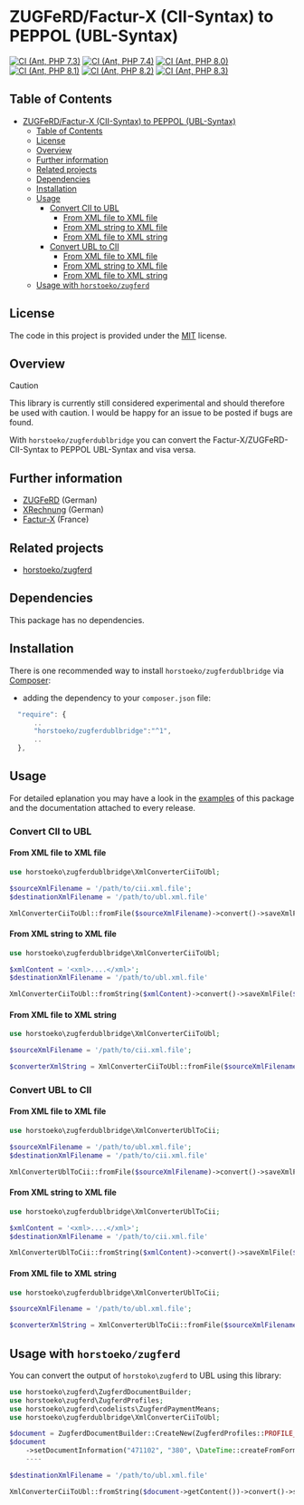 # ZUGFeRD/Factur-X (CII-Syntax) to PEPPOL (UBL-Syntax)

<!--
[![Latest Stable Version](http://poser.pugx.org/horstoeko/zugferdublbridge/v)](https://packagist.org/packages/horstoeko/zugferdublbridge) [![Total Downloads](http://poser.pugx.org/horstoeko/zugferdublbridge/downloads)](https://packagist.org/packages/horstoeko/zugferdublbridge) [![Latest Unstable Version](http://poser.pugx.org/horstoeko/zugferdublbridge/v/unstable)](https://packagist.org/packages/horstoeko/zugferdublbridge) [![License](http://poser.pugx.org/horstoeko/zugferdublbridge/license)](https://packagist.org/packages/horstoeko/zugferdublbridge) [![PHP Version Require](http://poser.pugx.org/horstoeko/zugferdublbridge/require/php)](https://packagist.org/packages/horstoeko/zugferdublbridge)
-->

[![CI (Ant, PHP 7.3)](https://github.com/horstoeko/zugferdublbridge/actions/workflows/build.php73.ant.yml/badge.svg)](https://github.com/horstoeko/zugferdublbridge/actions/workflows/build.php73.ant.yml)
[![CI (Ant, PHP 7.4)](https://github.com/horstoeko/zugferdublbridge/actions/workflows/build.php74.ant.yml/badge.svg)](https://github.com/horstoeko/zugferdublbridge/actions/workflows/build.php74.ant.yml)
[![CI (Ant, PHP 8.0)](https://github.com/horstoeko/zugferdublbridge/actions/workflows/build.php80.ant.yml/badge.svg)](https://github.com/horstoeko/zugferdublbridge/actions/workflows/build.php80.ant.yml)
[![CI (Ant, PHP 8.1)](https://github.com/horstoeko/zugferdublbridge/actions/workflows/build.php81.ant.yml/badge.svg)](https://github.com/horstoeko/zugferdublbridge/actions/workflows/build.php81.ant.yml)
[![CI (Ant, PHP 8.2)](https://github.com/horstoeko/zugferdublbridge/actions/workflows/build.php82.ant.yml/badge.svg)](https://github.com/horstoeko/zugferdublbridge/actions/workflows/build.php82.ant.yml)
[![CI (Ant, PHP 8.3)](https://github.com/horstoeko/zugferdublbridge/actions/workflows/build.php83.ant.yml/badge.svg)](https://github.com/horstoeko/zugferdublbridge/actions/workflows/build.php83.ant.yml)

## Table of Contents

- [ZUGFeRD/Factur-X (CII-Syntax) to PEPPOL (UBL-Syntax)](#zugferdfactur-x-cii-syntax-to-peppol-ubl-syntax)
  - [Table of Contents](#table-of-contents)
  - [License](#license)
  - [Overview](#overview)
  - [Further information](#further-information)
  - [Related projects](#related-projects)
  - [Dependencies](#dependencies)
  - [Installation](#installation)
  - [Usage](#usage)
    - [Convert CII to UBL](#convert-cii-to-ubl)
      - [From XML file to XML file](#from-xml-file-to-xml-file)
      - [From XML string to XML file](#from-xml-string-to-xml-file)
      - [From XML file to XML string](#from-xml-file-to-xml-string)
    - [Convert UBL to CII](#convert-ubl-to-cii)
      - [From XML file to XML file](#from-xml-file-to-xml-file-1)
      - [From XML string to XML file](#from-xml-string-to-xml-file-1)
      - [From XML file to XML string](#from-xml-file-to-xml-string-1)
  - [Usage with ``horstoeko/zugferd``](#usage-with-horstoekozugferd)

## License

The code in this project is provided under the [MIT](https://opensource.org/licenses/MIT) license.

## Overview

> [!CAUTION]
> This library is currently still considered experimental and should therefore be used with caution. I would be happy for an issue to be posted if bugs are found.

With `horstoeko/zugferdublbridge` you can convert the Factur-X/ZUGFeRD-CII-Syntax to PEPPOL UBL-Syntax and visa versa.

## Further information

* [ZUGFeRD](https://de.wikipedia.org/wiki/ZUGFeRD) (German)
* [XRechnung](https://de.wikipedia.org/wiki/XRechnung) (German)
* [Factur-X](http://fnfe-mpe.org/factur-x/factur-x_en) (France)

## Related projects

* [horstoeko/zugferd](https://github.com/horstoeko/zugferd)

## Dependencies

This package has no dependencies.

## Installation

There is one recommended way to install `horstoeko/zugferdublbridge` via [Composer](https://getcomposer.org/):

* adding the dependency to your ``composer.json`` file:

```js
  "require": {
      ..
      "horstoeko/zugferdublbridge":"^1",
      ..
  },
```

## Usage

For detailed eplanation you may have a look in the [examples](https://github.com/horstoeko/zugferdublbridge/tree/master/examples) of this package and the documentation attached to every release.

### Convert CII to UBL

#### From XML file to XML file

```php
use horstoeko\zugferdublbridge\XmlConverterCiiToUbl;

$sourceXmlFilename = '/path/to/cii.xml.file';
$destinationXmlFilename = '/path/to/ubl.xml.file'

XmlConverterCiiToUbl::fromFile($sourceXmlFilename)->convert()->saveXmlFile($destinationXmlFilename);
```

#### From XML string to XML file

```php
use horstoeko\zugferdublbridge\XmlConverterCiiToUbl;

$xmlContent = '<xml>....</xml>';
$destinationXmlFilename = '/path/to/ubl.xml.file'

XmlConverterCiiToUbl::fromString($xmlContent)->convert()->saveXmlFile($destinationXmlFilename);
```

#### From XML file to XML string

```php
use horstoeko\zugferdublbridge\XmlConverterCiiToUbl;

$sourceXmlFilename = '/path/to/cii.xml.file';

$converterXmlString = XmlConverterCiiToUbl::fromFile($sourceXmlFilename)->convert()->saveXmlString();
```

### Convert UBL to CII

#### From XML file to XML file

```php
use horstoeko\zugferdublbridge\XmlConverterUblToCii;

$sourceXmlFilename = '/path/to/ubl.xml.file';
$destinationXmlFilename = '/path/to/cii.xml.file'

XmlConverterUblToCii::fromFile($sourceXmlFilename)->convert()->saveXmlFile($destinationXmlFilename);
```

#### From XML string to XML file

```php
use horstoeko\zugferdublbridge\XmlConverterUblToCii;

$xmlContent = '<xml>....</xml>';
$destinationXmlFilename = '/path/to/cii.xml.file'

XmlConverterUblToCii::fromString($xmlContent)->convert()->saveXmlFile($destinationXmlFilename);
```

#### From XML file to XML string

```php
use horstoeko\zugferdublbridge\XmlConverterUblToCii;

$sourceXmlFilename = '/path/to/ubl.xml.file';

$converterXmlString = XmlConverterUblToCii::fromFile($sourceXmlFilename)->convert()->saveXmlString();
```

## Usage with ``horstoeko/zugferd``

You can convert the output of ``horstoko\zugferd`` to UBL using this library:

```php
use horstoeko\zugferd\ZugferdDocumentBuilder;
use horstoeko\zugferd\ZugferdProfiles;
use horstoeko\zugferd\codelists\ZugferdPaymentMeans;
use horstoeko\zugferdublbridge\XmlConverterCiiToUbl;

$document = ZugferdDocumentBuilder::CreateNew(ZugferdProfiles::PROFILE_EN16931);
$document
    ->setDocumentInformation("471102", "380", \DateTime::createFromFormat("Ymd", "20180305"), "EUR")
    ----

$destinationXmlFilename = '/path/to/ubl.xml.file'

XmlConverterCiiToUbl::fromString($document->getContent())->convert()->saveXmlFile($destinationXmlFilename);
```